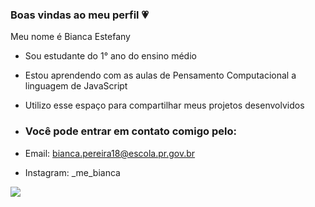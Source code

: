 ### Boas vindas ao meu perfil 💗

Meu nome é Bianca Estefany

- Sou estudante do 1° ano do ensino médio
- Estou aprendendo com as aulas de Pensamento Computacional a linguagem de JavaScript
- Utilizo esse espaço para compartilhar meus projetos desenvolvidos

- ### Você pode entrar em contato comigo pelo:

- Email: bianca.pereira18@escola.pr.gov.br

- Instagram: _me_bianca

![](https://media.tenor.com/RRgqmOjzMukAAAAC/barbie-movie-2023-barbie.gif)

